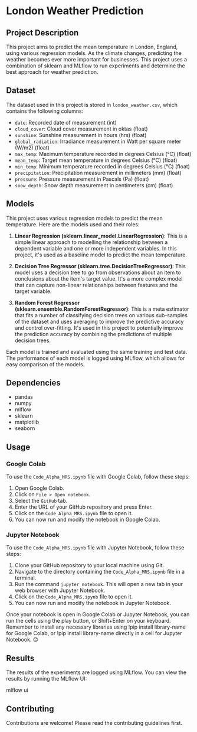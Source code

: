 # London Weather Prediction

## Project Description

This project aims to predict the mean temperature in London, England, using various regression models. As the climate changes, predicting the weather becomes ever more important for businesses. This project uses a combination of sklearn and MLflow to run experiments and determine the best approach for weather prediction.

## Dataset

The dataset used in this project is stored in `london_weather.csv`, which contains the following columns:

- `date`: Recorded date of measurement (int)
- `cloud_cover`: Cloud cover measurement in oktas (float)
- `sunshine`: Sunshine measurement in hours (hrs) (float)
- `global_radiation`: Irradiance measurement in Watt per square meter (W/m2) (float)
- `max_temp`: Maximum temperature recorded in degrees Celsius (°C) (float)
- `mean_temp`: Target mean temperature in degrees Celsius (°C) (float)
- `min_temp`: Minimum temperature recorded in degrees Celsius (°C) (float)
- `precipitation`: Precipitation measurement in millimeters (mm) (float)
- `pressure`: Pressure measurement in Pascals (Pa) (float)
- `snow_depth`: Snow depth measurement in centimeters (cm) (float)

## Models

This project uses various regression models to predict the mean temperature. Here are the models used and their roles:

1. **Linear Regression (sklearn.linear_model.LinearRegression)**: This is a simple linear approach to modelling the relationship between a dependent variable and one or more independent variables. In this project, it's used as a baseline model to predict the mean temperature.

2. **Decision Tree Regressor (sklearn.tree.DecisionTreeRegressor)**: This model uses a decision tree to go from observations about an item to conclusions about the item's target value. It's a more complex model that can capture non-linear relationships between features and the target variable.

3. **Random Forest Regressor (sklearn.ensemble.RandomForestRegressor)**: This is a meta estimator that fits a number of classifying decision trees on various sub-samples of the dataset and uses averaging to improve the predictive accuracy and control over-fitting. It's used in this project to potentially improve the prediction accuracy by combining the predictions of multiple decision trees.

Each model is trained and evaluated using the same training and test data. The performance of each model is logged using MLflow, which allows for easy comparison of the models.

## Dependencies

- pandas
- numpy
- mlflow
- sklearn
- matplotlib
- seaborn

## Usage

### Google Colab

To use the `Code_Alpha_MRS.ipynb` file with Google Colab, follow these steps:

1. Open Google Colab.
2. Click on `File > Open notebook`.
3. Select the `GitHub` tab.
4. Enter the URL of your GitHub repository and press Enter.
5. Click on the `Code_Alpha_MRS.ipynb` file to open it.
6. You can now run and modify the notebook in Google Colab.

### Jupyter Notebook

To use the `Code_Alpha_MRS.ipynb` file with Jupyter Notebook, follow these steps:

1. Clone your GitHub repository to your local machine using Git.
2. Navigate to the directory containing the `Code_Alpha_MRS.ipynb` file in a terminal.
3. Run the command `jupyter notebook`. This will open a new tab in your web browser with Jupyter Notebook.
4. Click on the `Code_Alpha_MRS.ipynb` file to open it.
5. You can now run and modify the notebook in Jupyter Notebook.
   
Once your notebook is open in Google Colab or Jupyter Notebook, you can run the cells using the play button, or Shift+Enter on your keyboard. Remember to install any necessary libraries using !pip install library-name for Google Colab, or !pip install library-name directly in a cell for Jupyter Notebook. 😊

## Results
The results of the experiments are logged using MLflow. You can view the results by running the MLflow UI:

mlflow ui

## Contributing
Contributions are welcome! Please read the contributing guidelines first.
